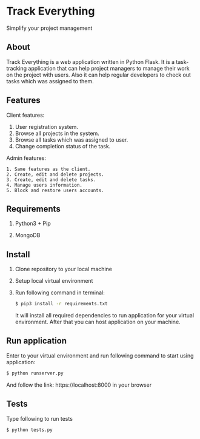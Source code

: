 # Track Everything

Simplify your project management



## About

Track Everything is a web application written in Python Flask. It is a task-tracking application that can help project managers to manage their work on the project with users. Also it can help regular developers to check out tasks which was assigned to them. 



## Features

Client features:

1. User registration system.
2. Browse all projects in the system.
3. Browse all tasks which was assigned to user.
4. Change completion status of the task.
   

Admin features:

	1. Same features as the client.
 	2. Create, edit and delete projects.
 	3. Create, edit and delete tasks.
 	4. Manage users information.
 	5. Block and restore users accounts. 
     

## Requirements

1. Python3 + Pip

2. MongoDB

   

## Install

1. Clone repository to your local machine

2. Setup local virtual environment

3. Run following command in terminal:

   ``` bash	
   $ pip3 install -r requirements.txt
   ```

   It will install all required dependencies to run application for your virtual environment. After that you can host application on your machine.

    

## Run application

Enter to your virtual environment and  run following command to start using application:

``` bash
$ python runserver.py
```

And follow the link: https://localhost:8000 in your browser



## Tests

Type following to run tests

``` bash
$ python tests.py
```

